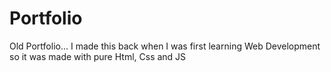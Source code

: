 # Portfolio
Old Portfolio... I made this back when I was first learning Web Development so it was made with pure Html, Css and JS
